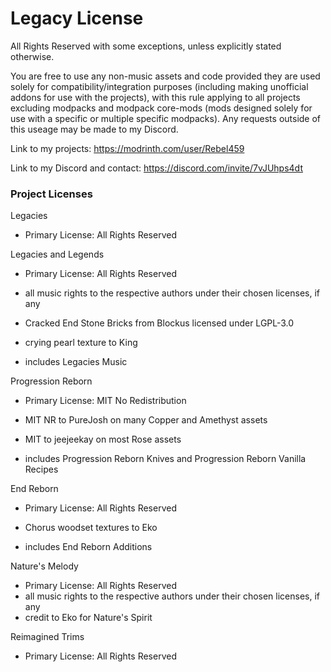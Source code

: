 # Legacy License
All Rights Reserved with some exceptions, unless explicitly stated otherwise.

You are free to use any non-music assets and code provided they are used solely for compatibility/integration purposes (including making unofficial addons for use with the projects), with this rule applying to all projects excluding modpacks and modpack core-mods (mods designed solely for use with a specific or multiple specific modpacks). Any requests outside of this useage may be made to my Discord.

Link to my projects: https://modrinth.com/user/Rebel459

Link to my Discord and contact: https://discord.com/invite/7vJUhps4dt

### Project Licenses

Legacies

- Primary License: All Rights Reserved

Legacies and Legends

- Primary License: All Rights Reserved
- all music rights to the respective authors under their chosen licenses, if any
- Cracked End Stone Bricks from Blockus licensed under LGPL-3.0
- crying pearl texture to King

- includes Legacies Music

Progression Reborn

- Primary License: MIT No Redistribution
- MIT NR to PureJosh on many Copper and Amethyst assets
- MIT to jeejeekay on most Rose assets

- includes Progression Reborn Knives and Progression Reborn Vanilla Recipes

End Reborn

- Primary License: All Rights Reserved
- Chorus woodset textures to Eko

- includes End Reborn Additions

Nature's Melody

- Primary License: All Rights Reserved
- all music rights to the respective authors under their chosen licenses, if any
- credit to Eko for Nature's Spirit

Reimagined Trims

- Primary License: All Rights Reserved
